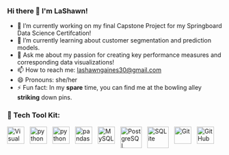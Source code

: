 ### Hi there 👋 I'm LaShawn!

<!--
**lmgaines30/lmgaines30** is a ✨ _special_ ✨ repository because its `README.md` (this file) appears on your GitHub profile.

Here are some ideas to get you started:-->

- 🔭 I’m currently working on my final Capstone Project for my Springboard Data Science Certifcation!
- 🌱 I’m currently learning about customer segmentation and prediction models. 
- 💬 Ask me about my passion for creating key performance measures and corresponding data visualizations!
- 📫 How to reach me: lashawngaines30@gmail.com
- 😄 Pronouns: she/her
- ⚡ Fun fact: In my **spare** time, you can find me at the bowling alley **striking** down pins.

### 🧰 Tech Tool Kit:

<img align="left" alt="Visual Studio Code" width="40px" height = "40px" src="https://cdn.jsdelivr.net/gh/devicons/devicon/icons/vscode/vscode-original.svg" style="padding-right:10px;" />
<img align="left" alt="python" width="40px" height = "40px" src="https://cdn.jsdelivr.net/gh/devicons/devicon@latest/icons/python/python-original-wordmark.svg" style="padding-right:10px;" />
<img align="left" alt="python" width="40px" height = "40px" src="https://cdn.jsdelivr.net/gh/devicons/devicon@latest/icons/python/python-original-wordmark.svg" style="padding-right:10px;" />
<img align="left" alt="pandas" width="40px" height = "40px" src="https://cdn.jsdelivr.net/gh/devicons/devicon@latest/icons/pandas/pandas-original-wordmark.svg" style="padding-right:10px;" />

<img align="left" alt="MySQL" width="40px" height = "40px" src="https://cdn.jsdelivr.net/gh/devicons/devicon/icons/mysql/mysql-original.svg" style="padding-right:10px;" />
<img align="left" alt="PostgreSQL" width="50px" height = "50px" src="https://cdn.jsdelivr.net/gh/devicons/devicon@latest/icons/postgresql/postgresql-original-wordmark.svg" style="padding-right:10px;" />
<img align="left" alt="SQLite" width="50px" height = "50px" src="https://cdn.jsdelivr.net/gh/devicons/devicon@latest/icons/sqlite/sqlite-original-wordmark.svg" style="padding-right:10px;" />

<img align="left" alt="Git" width="40px" height = "40px" src="https://cdn.jsdelivr.net/gh/devicons/devicon/icons/git/git-original.svg" style="padding-right:10px;" />
<img align="left" alt="GitHub" width="40px" height = "40px" src="https://user-images.githubusercontent.com/3369400/139447912-e0f43f33-6d9f-45f8-be46-2df5bbc91289.png" style="padding-right:10px;" />


<br />
<br />
